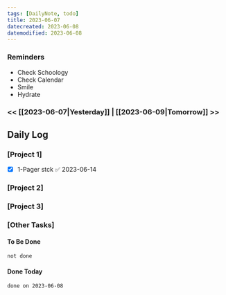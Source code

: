 ```yaml
---
tags: [DailyNote, todo]
title: 2023-06-07
datecreated: 2023-06-08
datemodified: 2023-06-08
---
```


### Reminders
- Check Schoology
- Check Calendar
- Smile
- Hydrate

### << [[2023-06-07|Yesterday]] | [[2023-06-09|Tomorrow]] >>

## Daily Log

### [Project 1]

- [x] 1-Pager stck ✅ 2023-06-14

### [Project 2]



### [Project 3]



### [Other Tasks]

#### To Be Done

```tasks
not done
```

#### Done Today

```tasks
done on 2023-06-08
```